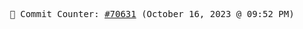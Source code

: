 <p align="center">
    <samp>
        📮 Commit Counter: <a href="https://github.com/Javascript-void0/Javascript-void0/commits/main">#70631</a> (October 16, 2023 @ 09:52 PM)
    </samp>
</p>